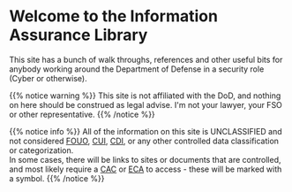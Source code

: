 # Welcome to the Information Assurance Library

This site has a bunch of walk throughs, references and other useful bits for anybody working around the Department of Defense in a security role (Cyber or otherwise).

{{% notice warning %}}
This site is not affiliated with the DoD, and nothing on here should be construed as legal advise.  I'm not your lawyer, your FSO or other representative.
{{% /notice %}}

{{% notice info %}}
All of the information on this site is UNCLASSIFIED and not considered [FOUO](/glossary/#fouo), [CUI](/glossary/#cui), [CDI](/glossary/#cdi), or any other controlled data classification or categorization.  
In some cases, there will be links to sites or documents that are controlled, and most likely require a [CAC](/glossary/#cac) or [ECA](/glossary/#eca) to access - these will be marked with a <i class="fas fa-id-card"></i> symbol.
{{% /notice %}}
